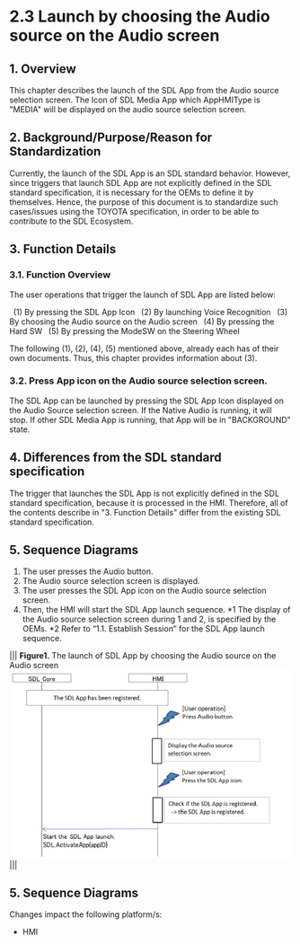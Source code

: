 # 2.3 Launch by choosing the Audio source on the Audio screen

## 1. Overview
This chapter describes the launch of the SDL App from the Audio source selection screen. The Icon of SDL Media App which AppHMIType is "MEDIA" will be displayed on the audio source selection screen.

## 2. Background/Purpose/Reason for Standardization
Currently, the launch of the SDL App is an SDL standard behavior. However, since triggers that launch SDL App are not explicitly defined in the SDL standard specification, it is necessary for the OEMs to define it by themselves. Hence, the purpose of this document is to standardize such cases/issues using the TOYOTA specification, in order to be able to contribute to the SDL Ecosystem.

## 3. Function Details
### 3.1. Function Overview
The user operations that trigger the launch of SDL App are listed below:

&ensp;(1) By pressing the SDL App Icon
&ensp;(2) By launching Voice Recognition
&ensp;(3) By choosing the Audio source on the Audio screen
&ensp;(4) By pressing the Hard SW
&ensp;(5) By pressing the ModeSW on the Steering Wheel

The following (1), (2), (4), (5) mentioned above, already each has of their own documents. Thus, this chapter provides information about (3).

### 3.2. Press App icon on the Audio source selection screen.
The SDL App can be launched by pressing the SDL App Icon displayed on the Audio Source selection screen. If the Native Audio is running, it will stop. If other SDL Media App is running, that App will be in "BACKGROUND" state.

## 4. Differences from the SDL standard specification
The trigger that launches the SDL App is not explicitly defined in the SDL standard specification, because it is processed in the HMI. Therefore, all of the contents describe in "3. Function Details" differ from the existing SDL standard specification.

## 5. Sequence Diagrams
1. The user presses the Audio button.
2. The Audio source selection screen is displayed.
3. The user presses the SDL App icon on the Audio source selection screen.
4. Then, the HMI will start the SDL App launch sequence.
\*1 The display of the Audio source selection screen during 1 and 2, is specified by the OEMs.
\*2 Refer to “1.1. Establish Session” for the SDL App launch sequence.

|||
**Figure1.** The launch of SDL App by choosing the Audio source on the Audio screen
![Figure1_launch_of_SDLApp_by_choosing_the_AudioSource.png](./assets/Figure1_launch_of_SDLApp_by_choosing_the_AudioSource.png)
|||

## 5. Sequence Diagrams
Changes impact the following platform/s:

- HMI
